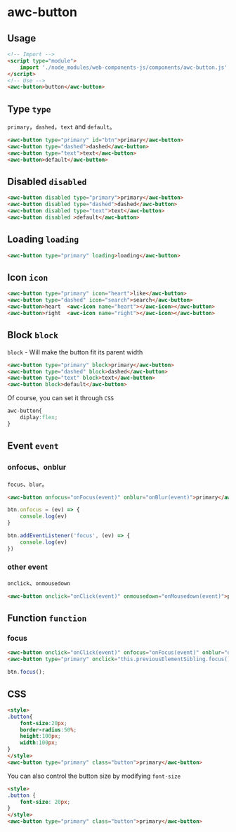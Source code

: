 # awc-button

## Usage

```html
<!-- Import -->
<script type="module">
    import './node_modules/web-components-js/components/awc-button.js';
</script>
<!-- Use -->
<awc-button>button</awc-button>
```

## Type `type`

`primary`，`dashed`，`text` and `default`。

```html
<awc-button type="primary" id="btn">primary</awc-button>
<awc-button type="dashed">dashed</awc-button>
<awc-button type="text">text</awc-button>
<awc-button>default</awc-button>
```

## Disabled `disabled`

```html
<awc-button disabled type="primary">primary</awc-button>
<awc-button disabled type="dashed">dashed</awc-button>
<awc-button disabled type="text">text</awc-button>
<awc-button disabled >default</awc-button>
```

## Loading `loading`
```html
<awc-button type="primary" loading>loading</awc-button>
```

## Icon `icon`
```html
<awc-button type="primary" icon="heart">like</awc-button>
<awc-button type="dashed" icon="search">search</awc-button>
<awc-button>heart  <awc-icon name="heart"></awc-icon></awc-button>
<awc-button>right  <awc-icon name="right"></awc-icon></awc-button>
```

## Block `block`

`block` - Will make the button fit its parent width

```html
<awc-button type="primary" block>primary</awc-button>
<awc-button type="dashed" block>dashed</awc-button>
<awc-button type="text" block>text</awc-button>
<awc-button block>default</awc-button>
```
Of course, you can set it through `CSS`

```css
awc-button{
    diplay:flex;
}
```


## Event `event`

### onfocus、onblur

`focus`、`blur`。

```html
<awc-button onfocus="onFocus(event)" onblur="onBlur(event)">primary</awc-button>
```

```js
btn.onfocus = (ev) => {
    console.log(ev)
}

btn.addEventListener('focus', (ev) => {
    console.log(ev)
})
```

### other event

`onclick`、`onmousedown`
```html
<awc-button onclick="onClick(event)" onmousedown="onMousedown(event)">primary</awc-button>
```

## Function `function`

### focus
```html
<awc-button onclick="onClick(event)" onfocus="onFocus(event)" onblur="onBlur(event)">primary</awc-button>
<awc-button type="primary" onclick="this.previousElementSibling.focus()">Focus</awc-button>
```
```js
btn.focus();
```

## CSS
```html
<style>
.button{
    font-size:20px;
    border-radius:50%;
    height:100px;
    width:100px;
}
</style>
<awc-button type="primary" class="button">primary</awc-button>
```

You can also control the button size by modifying `font-size`

```html
<style>
.button {
    font-size: 20px;
}
</style>
<awc-button type="primary" class="button">primary</awc-button>
```